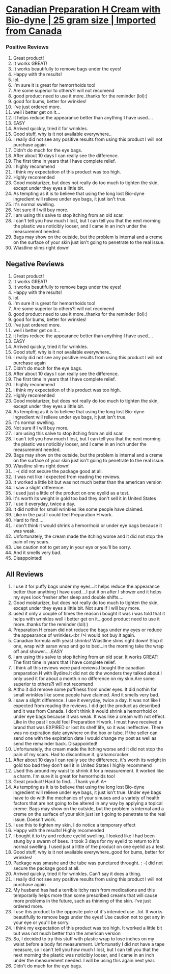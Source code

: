 # [Canadian Preparation H Cream with Bio-dyne | 25 gram size | Imported from Canada](https://products.checkmycream.com/products/Canadian-Preparation-H-Cream-with-Bio-dyne-or-25-gram-size-or-Imported-from-Canada.html)

### Positive Reviews

<ol>
      <li>Great product!  </li>
      <li>It works GREAT!  </li>
      <li>It works beautifully to remove bags under the eyes!</li>
      <li>Happy with the results!</li>
      <li>lol.</li>
      <li>I&#x27;m sure it is great for hemorrhoids too!</li>
      <li>Are some superior to others?I will not recomend</li>
      <li>good product need to use it more..thanks for the reminder (lol):)</li>
      <li>good for bums, better for wrinkles!</li>
      <li>I&#x27;ve just ordered more.</li>
      <li>well i better get on it...</li>
      <li>it helps reduce the appearance better than anything I have used....</li>
      <li>EASY</li>
      <li>Arrived quickly, tried it for wrinkles.  </li>
      <li>Good stuff, why is it not available everywhere..</li>
      <li>I really did not see any positive results from using this product I will not purchase again</li>
      <li>Didn&#x27;t do much for the eye bags.</li>
      <li>After about 10 days I can really see the difference.</li>
      <li>The first time in years that I have complete relief.</li>
      <li>I highly recommend</li>
      <li>I think my expectation of this product was too high.  </li>
      <li>Highly recomended</li>
      <li>Good moisturizer, but does not really do too much to tighten the skin, except under they eyes a little bit.  </li>
      <li>As tempting as it is to believe that using the long lost Bio-dyne ingredient will relieve under eye bags, it just isn&#x27;t true.</li>
      <li>it&#x27;s normal swelling.</li>
      <li>Not sure if I will buy more.</li>
      <li>I am using this salve to stop itching from an old scar.  </li>
      <li>I can&#x27;t tell you how much I lost, but I can tell you that the next morning the plastic was noticibly looser, and I came in an inch under the measurement needed.  </li>
      <li>Bags may show on the outside, but the problem is internal and a creme on the surface of your skin just isn&#x27;t going to penetrate to the real issue.</li>
      <li>Wiastline slims right down!  </li>
</ol>


<h2>Negative Reviews</h2>
<ol>
<li> Great product!  </li>
<li> It works GREAT!  </li>
<li> It works beautifully to remove bags under the eyes!</li>
<li> Happy with the results!</li>
<li> lol.</li>
<li> I&#x27;m sure it is great for hemorrhoids too!</li>
<li> Are some superior to others?I will not recomend</li>
<li> good product need to use it more..thanks for the reminder (lol):)</li>
<li> good for bums, better for wrinkles!</li>
<li> I&#x27;ve just ordered more.</li>
<li> well i better get on it...</li>
<li> it helps reduce the appearance better than anything I have used....</li>
<li> EASY</li>
<li> Arrived quickly, tried it for wrinkles.  </li>
<li> Good stuff, why is it not available everywhere..</li>
<li> I really did not see any positive results from using this product I will not purchase again</li>
<li> Didn&#x27;t do much for the eye bags.</li>
<li> After about 10 days I can really see the difference.</li>
<li> The first time in years that I have complete relief.</li>
<li> I highly recommend</li>
<li> I think my expectation of this product was too high.  </li>
<li> Highly recomended</li>
<li> Good moisturizer, but does not really do too much to tighten the skin, except under they eyes a little bit.  </li>
<li> As tempting as it is to believe that using the long lost Bio-dyne ingredient will relieve under eye bags, it just isn&#x27;t true.</li>
<li> it&#x27;s normal swelling.</li>
<li> Not sure if I will buy more.</li>
<li> I am using this salve to stop itching from an old scar.  </li>
<li> I can&#x27;t tell you how much I lost, but I can tell you that the next morning the plastic was noticibly looser, and I came in an inch under the measurement needed.  </li>
<li> Bags may show on the outside, but the problem is internal and a creme on the surface of your skin just isn&#x27;t going to penetrate to the real issue.</li>
<li> Wiastline slims right down!  </li>
<li> : -( did not secure the package good at all.</li>
<li> It was not like I expected from reading the reviews.</li>
<li> It worked a little bit but was not much better than the american version</li>
<li> I saw a slight difference.</li>
<li> I used just a little of the product on one eyelid as a test.</li>
<li> it&#x27;s worth its weight in gold too bad they don&#x27;t sell it in United States</li>
<li> I use it everyday, twice a day.</li>
<li> It did nothin for small wrinkles like some people have claimed.</li>
<li> Like in the past I could feel Preparation H work.</li>
<li> Hard to find....</li>
<li> I don&#x27;t think it would shrink a hemorrhoid or under eye bags because it was weak.</li>
<li> Unfortunately, the cream made the itching worse and it did not stop the pain of my scars.</li>
<li> Use caution not to get any in your eye or you&#x27;ll be sorry.</li>
<li> And it smells very bad.</li>
<li> Disappointed!</li>
</ol>

<h2>All Reviews</h2>

<ol>
    <li> I use it for puffy bags under my eyes...it helps reduce the appearance better than anything I have used....I put it on after I shower and it helps my eyes look fresher after sleep and double shifts....</li>
    <li> Good moisturizer, but does not really do too much to tighten the skin, except under they eyes a little bit.  Not sure if I will buy more.</li>
    <li> used it only a couple of times the reason i bought it was i was told that it helps with wrinkles well i better get on it...good product need to use it more..thanks for the reminder (lol):)</li>
    <li> Preparation H cream did not reduce the bags under my eyes or reduce the appearance of wrinkles.&lt;br /&gt;I would not buy it again.</li>
    <li> Canadian formula with yeast shrinks!  Wiastline slims right down!  Slop it one, wrap with saran wrap and go to bed...in the morning take the wrap off and shower.....EASY</li>
    <li> I am using this salve to stop itching from an old scar.  It works GREAT!  The first time in years that I have complete relief.</li>
    <li> I think all this reviews were paid reviews.I bought the canadian preparation H with Bydine.It did not do the wonders they talked about.I only used it for about a month.n no difference on my skin.Are some superior to others?I will not recomend</li>
    <li> Altho it did remove some puffiness from under eyes. It did nothin for small wrinkles like some people have claimed. And it smells very bad.</li>
    <li> I saw a slight difference. I use it everyday, twice a day. It was not like I expected from reading the reviews. I did get the product as described and it was from Canada. I don&#x27;t think it would shrink a hemorrhoid or under eye bags because it was weak. It was like a cream with not effect. Like in the past I could feel Preparation H work. I must have received a brand that was EXPIRED or lost its shelf life, so it was ineffective. There was no expiration date anywhere on the box or tube. If the seller can send one with the expiration date I would change my post as well as send the remainder back. Disappointed!</li>
    <li> Unfortunately, the cream made the itching worse and it did not stop the pain of my scars. Had to discontinue it. grahamcracker</li>
    <li> After about 10 days I can really see the difference. it&#x27;s worth its weight in gold too bad they don&#x27;t sell it in United States I highly recommend</li>
    <li> Used this around my waist to shrink it for a measurement. It worked like a charm. I&#x27;m sure it is great for hemorrhoids too!</li>
    <li> Great product!  Hard to find....Thank you!!  A+</li>
    <li> As tempting as it is to believe that using the long lost Bio-dyne ingredient will relieve under eye bags, it just isn&#x27;t true. Under eye bags have to do with the mechanics of your sinuses and a variety of health factors that are not going to be altered in any way by applying a topical creme. Bags may show on the outside, but the problem is internal and a creme on the surface of your skin just isn&#x27;t going to penetrate to the real issue. Doesn&#x27;t work.</li>
    <li> I use this to tighten my skin, I do notice a temporary effect</li>
    <li> Happy with the results! Highly recomended</li>
    <li> I bought it to try and reduce eyelid swelling. I looked like I had been stung by a swarm of bees. It took 3 days for my eyelid to return to it&#x27;s normal swelling. I used just a little of the product on one eyelid as a test.</li>
    <li> Good stuff, why is it not available everywhere..good for bums, better for wrinkles!</li>
    <li> Package was smashe and the tube was punctured throught. : -( did not secure the package good at all.</li>
    <li> Arrived quickly, tried it for wrinkles.  Can&#x27;t say it does a thing.</li>
    <li> I really did not see any positive results from using this product I will not purchase again</li>
    <li> My husband has had a terrible itchy rash from medications and this temporarily helps more than some prescribed creams that will cause more problems in the future, such as thinning of the skin.  I&#x27;ve just ordered more.</li>
    <li> I use this product to the opposite pole of it&#x27;s intended use...lol. It works beautifully to remove bags under the eyes! Use caution not to get any in your eye or you&#x27;ll be sorry.</li>
    <li> I think my expectation of this product was too high.  It worked a little bit but was not much better than the american version</li>
    <li> So, I decided to try this stuff with plastic wrap to lose inches on my waist before a body fat measurement.  Unfortunatly I did not have a tape measure, so I can&#x27;t tell you how much I lost, but I can tell you that the next morning the plastic was noticibly looser, and I came in an inch under the measurement needed.  I will be using this again next year.</li>
    <li> Didn&#x27;t do much for the eye bags.</li>
</ol>




